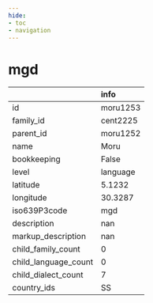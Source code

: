 ```yaml
---
hide:
- toc
- navigation
---
```

# mgd
|                      | info     |
|:---------------------|:---------|
| id                   | moru1253 |
| family_id            | cent2225 |
| parent_id            | moru1252 |
| name                 | Moru     |
| bookkeeping          | False    |
| level                | language |
| latitude             | 5.1232   |
| longitude            | 30.3287  |
| iso639P3code         | mgd      |
| description          | nan      |
| markup_description   | nan      |
| child_family_count   | 0        |
| child_language_count | 0        |
| child_dialect_count  | 7        |
| country_ids          | SS       |